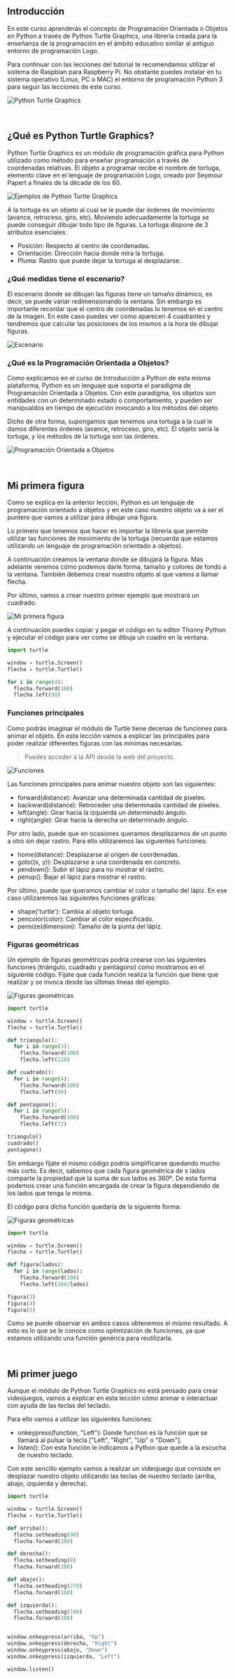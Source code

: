 ## Introducción

En este curso aprenderás el concepto de Programación Orientada o Objetos en Python a través de Python Turtle Graphics, una librería creada para la enseñanza de la programación en el ámbito educativo similar al antiguo entorno de programación Logo.

Para continuar con las lecciones del tutorial te recomendamos utilizar el sistema de Raspbian para Raspberry Pi. No obstante puedes instalar en tu sistema operativo (Linux, PC o MAC) el entorno de programación Python 3 para seguir las lecciones de este curso.

![](img/python-turtle-graphics.jpg "Python Turtle Graphics")



<br />



## ¿Qué es Python Turtle Graphics?

Python Turtle Graphics es un módulo de programación gráfica para Python utilizado como método para enseñar programación a través de coordenadas relativas. El objeto a programar recibe el nombre de tortuga, elemento clave en el lenguaje de programación Logo, creado por Seymour Papert a finales de la década de los 60.

![](img/ejemplos-turtle-graphics.jpg "Ejemplos de Python Turtle Graphics")

A la tortuga es un objeto al cual se le puede dar órdenes de movimiento (avance, retroceso, giro, etc). Moviendo adecuadamente la tortuga se puede conseguir dibujar todo tipo de figuras. La tortuga dispone de 3 atributos esenciales:

- Posición: Respecto al centro de coordenadas.
- Orientación: Dirección hacia donde mira la tortuga.
- Pluma: Rastro que puede dejar la tortuga al desplazarse.

### ¿Qué medidas tiene el escenario?

El escenario donde se dibujan las figuras tiene un tamaño dinámico, es decir, se puede variar redimensionando la ventana. Sin embargo es importante recordar que el centro de coordenadas lo tenemos en el centro de la imagen. En este caso puedes ver como aparecen 4 cuadrantes y tendremos que calcular las posiciones de los mismos a la hora de dibujar figuras.

![](img/escenario-turtle.jpg "Escenario")

### ¿Qué es la Programación Orientada a Objetos?

Como explicamos en el curso de Introducción a Python de esta misma plataforma, Python es un lenguaje que soporta el paradigma de Programación Orientada a Objetos. Con este paradigma, los objetos son entidades con un determinado estado o comportamiento, y pueden ser manipualdos en tiempo de ejecución invocando a los métodos del objeto.

Dicho de otra forma, supongamos que tenemos una tortuga a la cual le damos diferentes órdenes (avance, retroceso, giro, etc). El objeto sería la tortuga, y los métodos de la tortuga son las órdenes.

![](img/poo-turtle-graphics.jpg "Programación Orientada a Objetos")



<br />



## Mi primera figura

Como se explica en la anterior lección, Python es un lenguaje de programación orientado a objetos y en este caso nuestro objeto va a ser el puntero que vamos a utilizar para dibujar una figura.

Lo primero que tenemos que hacer es importar la librería que permite utilizar las funciones de movimiento de la tortuga (recuerda que estamos utilizando un lenguaje de programación orientado a objetos).

A continuación creamos la ventana donde se dibujará la figura. Más adelante veremos cómo podemos darle forma, tamaño y colores de fondo a la ventana. También debemos crear nuestro objeto al que vamos a llamar flecha.

Por último, vamos a crear nuestro primer ejemplo que mostrará un cuadrado.

![](img/cuadrado-turtle-graphics.jpg "Mi primera figura")

A continuación puedes copiar y pegar el código en tu editor Thonny Python y ejecutar el código para ver como se dibuja un cuadro en la ventana.

```python
import turtle

window = turtle.Screen()
flecha = turtle.Turtle()

for i in range(4):
  flecha.forward(100)
  flecha.left(90)
```

### Funciones principales

Como podrás imaginar el módulo de Turtle tiene decenas de funciones para animar el objeto. En esta lección vamos a explicar las principales para poder realizar diferentes figuras con las mínimas necesarias.

> Puedes acceder a la API desde la web del proyecto.

![](img/funciones-principales-turtle.jpg "Funciones")

Las funciones principales para animar nuestro objeto son las siguientes:

- forward(distance): Avanzar una determinada cantidad de píxeles.
- backward(distance): Retroceder una determinada cantidad de píxeles.
- left(angle): Girar hacia la izquierda un determinado ángulo.
- right(angle): Girar hacia la derecha un determinado ángulo.

Por otro lado, puede que en ocasiones queramos desplazarnos de un punto a otro sin dejar rastro. Para ello utilizaremos las siguientes funciones:

- home(distance): Desplazarse al origen de coordenadas.
- goto((x, y)): Desplazarse a una coordenada en concreto.
- pendown(): Subir el lápiz para no mostrar el rastro.
- penup(): Bajar el lápiz para mostrar el rastro.

Por último, puede que queramos cambiar el color o tamaño del lápiz. En ese caso utilizaremos las siguientes funciones gráficas:

- shape('turtle'): Cambia al objeto tortuga.
- pencolor(color): Cambiar al color especificado.
- pensize(dimension): Tamaño de la punta del lápiz.

### Figuras geométricas

Un ejemplo de figuras geométricas podría crearse con las siguientes funciones (triángulo, cuadrado y pentágono) como mostramos en el siguiente código. Fíjate que cada función realiza la función que tiene que realizar y se invoca desde las últimas líneas del ejemplo.

![](img/figuras-geometricas.jpg "Figuras geométricas")

```python
import turtle

window = turtle.Screen()
flecha = turtle.Turtle()

def triangulo():
  for i in range(3):
    flecha.forward(100)
    flecha.left(120)

def cuadrado():
  for i in range(4):
    flecha.forward(100)
    flecha.left(90)

def pentagono():
  for i in range(5):
    flecha.forward(100)
    flecha.left(72)

triangulo()
cuadrado()
pentagono()
```

Sin embargo fíjate el mismo código podría simplificarse quedando mucho más corto. Es decir, sabemos que cada figura geométrica de x lados comparte la propiedad que la suma de sus lados es 360º. De esta forma podemos crear una función encargada de crear la figura dependiendo de los lados que tenga la misma.

El código para dicha función quedaría de la siguiente forma:

![](img/figuras-geometricas.jpg "Figuras geométricas")

```python
import turtle

window = turtle.Screen()
flecha = turtle.Turtle()

def figura(lados):
  for i in range(lados):
    flecha.forward(100)
    flecha.left(360/lados)

figura(3)
figura(4)
figura(5)
```

Como se puede observar en ambos casos obtenemos el mismo resultado. A esto es lo que se le conoce como optimización de funciones, ya que estamos utilizando una función genérica para reutilizarla.



<br />



## Mi primer juego

Aunque el módulo de Python Turtle Graphics no está pensado para crear videojuegos, vamos a explicar en esta lección cómo animar e interactuar con ayuda de las teclas del teclado.

Para ello vamos a utilizar las siguientes funciones:

- onkeypress(function, "Left"): Donde function es la función que se llamará al pulsar la tecla ["Left", "Right", "Up" o "Down"].
- listen(): Con esta función le indicamos a Python que quede a la escucha de nuestro teclado.

Con este sencillo ejemplo vamos a realizar un videojuego que consiste en desplazar nuestro objeto utilizando las teclas de nuestro teclado (arriba, abajo, izquierda y derecha).

```python
import turtle

window = turtle.Screen()
flecha = turtle.Turtle()

def arriba():
  flecha.setheading(90)
  flecha.forward(100)

def derecha():
  flecha.setheading(0)
  flecha.forward(100)

def abajo():
  flecha.setheading(270)
  flecha.forward(100)

def izquierda():
  flecha.setheading(180)
  flecha.forward(100)


window.onkeypress(arriba, "Up")
window.onkeypress(derecha, "Right")
window.onkeypress(abajo, "Down")
window.onkeypress(izquierda, "Left")

window.listen() 
```
